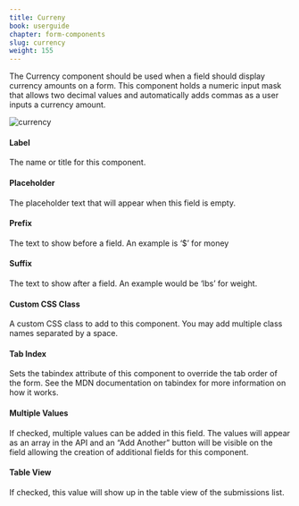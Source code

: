 ```yaml
---
title: Curreny
book: userguide
chapter: form-components
slug: currency
weight: 155
---
```

The Currency component should be used when a field should display currency amounts on a form. This component holds a numeric input mask that allows two decimal values and automatically adds commas as a user inputs a currency amount.

![currency](https://cloud.githubusercontent.com/assets/13321142/15562032/3fdc7e9e-22c1-11e6-8e32-7d918befa98f.png)

#### Label

The name or title for this component.

#### Placeholder

The placeholder text that will appear when this field is empty.

#### Prefix

The text to show before a field. An example is ‘$’ for money

#### Suffix

The text to show after a field. An example would be ‘lbs’ for weight.

#### Custom CSS Class

A custom CSS class to add to this component. You may add multiple class names separated by a space.

#### Tab Index

Sets the tabindex attribute of this component to override the tab order of the form. See the MDN documentation on tabindex for more information on how it works.

#### Multiple Values

If checked, multiple values can be added in this field. The values will appear as an array in the API and an “Add Another” button will be visible on the field allowing the creation of additional fields for this component.

#### Table View

If checked, this value will show up in the table view of the submissions list.


